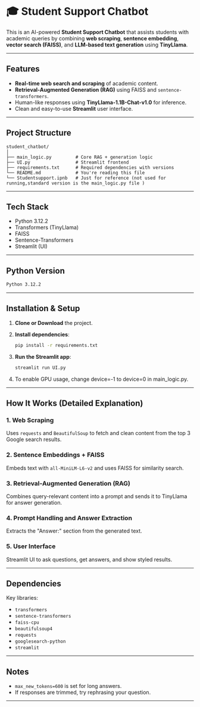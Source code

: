 # 🎓 Student Support Chatbot

This is an AI-powered **Student Support Chatbot** that assists students with academic queries by combining **web scraping**, **sentence embedding**, **vector search (FAISS)**, and **LLM-based text generation** using **TinyLlama**.

---

## Features

-  **Real-time web search and scraping** of academic content.  
-  **Retrieval-Augmented Generation (RAG)** using FAISS and `sentence-transformers`.  
-  Human-like responses using **TinyLlama-1.1B-Chat-v1.0** for inference.  
-  Clean and easy-to-use **Streamlit** user interface.  

---

##  Project Structure

```
student_chatbot/
│
├── main_logic.py         # Core RAG + generation logic
├── UI.py                 # Streamlit frontend
├── requirements.txt      # Required dependencies with versions
└── README.md             # You're reading this file
└── Studentsupport.ipnb   # Just for reference (not used for running,standard version is the main_logic.py file )
```

---

## Tech Stack

- Python 3.12.2 
- Transformers (TinyLlama)  
- FAISS  
- Sentence-Transformers  
- Streamlit (UI)  

---

##  Python Version

```bash
Python 3.12.2
```

---

##  Installation & Setup

1. **Clone or Download** the project.

2. **Install dependencies**:
   ```bash
   pip install -r requirements.txt
   ```

3. **Run the Streamlit app**:
   ```bash
   streamlit run UI.py
   ```
4. To enable GPU usage, change device=-1 to device=0 in main_logic.py.

---

##  How It Works (Detailed Explanation)

### 1.  Web Scraping

Uses `requests` and `BeautifulSoup` to fetch and clean content from the top 3 Google search results.

### 2.  Sentence Embeddings + FAISS

Embeds text with `all-MiniLM-L6-v2` and uses FAISS for similarity search.

### 3.  Retrieval-Augmented Generation (RAG)

Combines query-relevant content into a prompt and sends it to TinyLlama for answer generation.

### 4.  Prompt Handling and Answer Extraction

Extracts the "Answer:" section from the generated text.

### 5.  User Interface

Streamlit UI to ask questions, get answers, and show styled results.

---



##  Dependencies

Key libraries:

- `transformers`
- `sentence-transformers`
- `faiss-cpu`
- `beautifulsoup4`
- `requests`
- `googlesearch-python`
- `streamlit`

---

## Notes

- `max_new_tokens=600` is set for long answers.  
- If responses are trimmed, try rephrasing your question.
---
